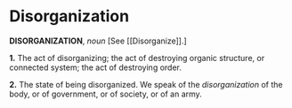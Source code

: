 # Disorganization

**DISORGANIZATION**, _noun_ \[See [[Disorganize]].\]

**1.** The act of disorganizing; the act of destroying organic structure, or connected system; the act of destroying order.

**2.** The state of being disorganized. We speak of the _disorganization_ of the body, or of government, or of society, or of an army.